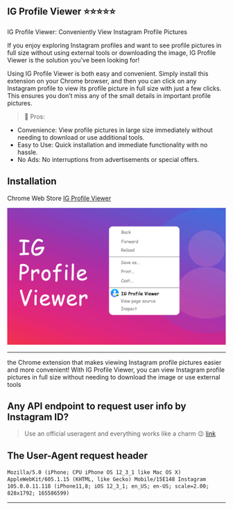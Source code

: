 ## IG Profile Viewer ⭐️⭐️⭐️⭐️⭐️

IG Profile Viewer: Conveniently View Instagram Profile Pictures

If you enjoy exploring Instagram profiles and want to see profile pictures in full size without using external tools or downloading the image, IG Profile Viewer is the solution you’ve been looking for!

Using IG Profile Viewer is both easy and convenient. Simply install this extension on your Chrome browser, and then you can click on any Instagram profile to view its profile picture in full size with just a few clicks. This ensures you don’t miss any of the small details in important profile pictures.

> 🔹 Pros:
  - Convenience: View profile pictures in large size immediately without needing to download or use additional tools.
  - Easy to Use: Quick installation and immediate functionality with no hassle.
  - No Ads: No interruptions from advertisements or special offers.

## Installation
Chrome Web Store  [IG Profile Viewer](https://chromewebstore.google.com/detail/ig-profile-viewer/lejkiphccnemcedcpiohmojhmleigekk)

![ig-profile-viewer](showcases/ig-profile-viewer.png)

---
the Chrome extension that makes viewing Instagram profile pictures easier and more convenient! With IG Profile Viewer, you can view Instagram profile pictures in full size without needing to download the image or use external tools

## Any API endpoint to request user info by Instagram ID?

> Use an official useragent and everything works like a charm :wink: [link](https://mpsocial.com/t/any-api-end-point-to-request-user-info-by-ig-id/86705/2)

## The User-Agent request header

```
Mozilla/5.0 (iPhone; CPU iPhone OS 12_3_1 like Mac OS X) AppleWebKit/605.1.15 (KHTML, like Gecko) Mobile/15E148 Instagram 105.0.0.11.118 (iPhone11,8; iOS 12_3_1; en_US; en-US; scale=2.00; 828x1792; 165586599)
```
---